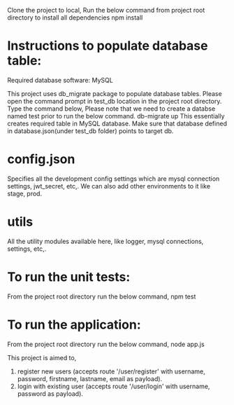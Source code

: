 Clone the project to local,
Run the below command from project root directory to install all dependencies
    npm install

# Instructions to populate database table:
Required database software: MySQL

This project uses db_migrate package to populate database tables.
Please open the command prompt in test_db location in the project root directory.
Type the command below,
Please note that we need to create a databse named test prior to run the below command.
    db-migrate up
This essentially creates required table in MySQL database.
Make sure that database defined in database.json(under test_db folder) points to target db.

# config.json
Specifies all the development config settings which are mysql connection settings, jwt_secret, etc,.
We can also add other environments to it like stage, prod.

# utils
All the utility modules available here, like logger, mysql connections, settings, etc,.

# To run the unit tests:
From the project root directory run the below command,
    npm test

# To run the application:
From the project root directory run the below command,
    node app.js


This project is aimed to,
1. register new users (accepts route '/user/register' with username, password, firstname, lastname, email as payload).
2. login with existing user (accepts route '/user/login' with username, password as payload).
